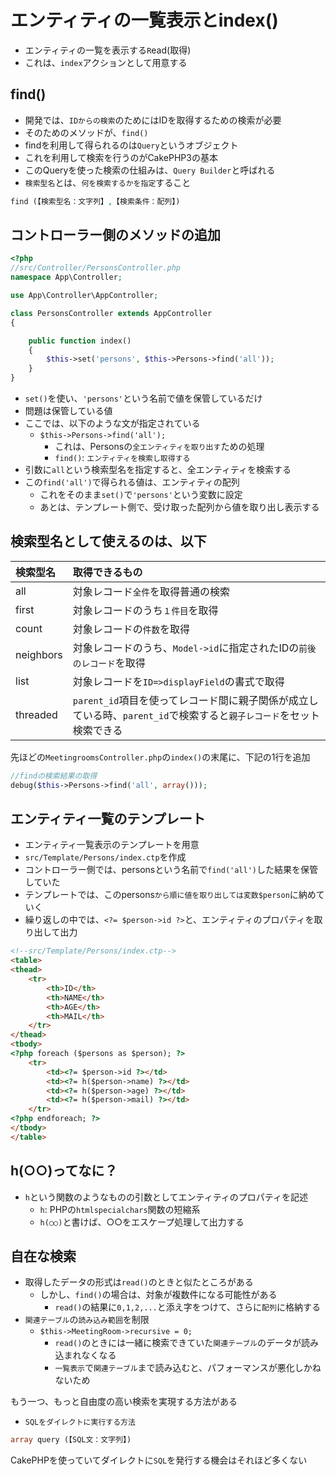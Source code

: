 # エンティティの一覧表示とindex()

* エンティティの一覧を表示する`R`ead(取得)
* これは、`index`アクションとして用意する

## find()

* 開発では、`IDからの検索`のためにはIDを取得するための検索が必要
* そのためのメソッドが、`find()`
* findを利用して得られるのは`Query`というオブジェクト
* これを利用して検索を行うのがCakePHP3の基本
* このQueryを使った検索の仕組みは、`Query Builder`と呼ばれる
* `検索型名`とは、`何を検索するかを指定`すること

```php
find (【検索型名：文字列】,【検索条件：配列】)
```

## コントローラー側のメソッドの追加

```php
<?php
//src/Controller/PersonsController.php
namespace App\Controller;

use App\Controller\AppController;

class PersonsController extends AppController
{

    public function index()
    {
        $this->set('persons', $this->Persons->find('all'));
    }
}
```

* `set()`を使い、`'persons'`という名前で値を保管しているだけ
* 問題は保管している値
* ここでは、以下のような文が指定されている
    * `$this->Persons->find('all');`
        * これは、Personsの`全エンティティを取り出す`ための処理
        * `find()`: `エンティティを検索し取得する`
* 引数に`all`という検索型名を指定すると、全エンティティを検索する
* この`find('all')`で得られる値は、エンティティの配列
    * これをそのまま`set()`で`'persons'`という変数に設定
    * あとは、テンプレート側で、受け取った配列から値を取り出し表示する


## 検索型名として使えるのは、以下

| 検索型名 | 取得できるもの |
|:----|:----|
| all | 対象レコード`全件`を取得普通の検索 |
| first | 対象レコードのうち`１件目`を取得 |
| count | 対象レコードの`件数`を取得 |
| neighbors | 対象レコードのうち、`Model->id`に指定されたIDの`前後のレコード`を取得 |
| list | 対象レコードを`ID=>displayField`の書式で取得 |
| threaded | `parent_id`項目を使ってレコード間に親子関係が成立している時、`parent_id`で検索すると`親子レコード`をセット検索できる |

先ほどの`MeetingroomsController.php`の`index()`の末尾に、下記の1行を追加

```php
//findの検索結果の取得
debug($this->Persons->find('all', array()));
```

## エンティティ一覧のテンプレート

* エンティティ一覧表示のテンプレートを用意
* `src/Template/Persons/index.ctp`を作成
* コントローラー側では、personsという名前で`find('all')`した結果を保管していた
* テンプレートでは、このpersons`から順に値を取り出しては変数$person`に納めていく
* 繰り返しの中では、`<?= $person->id ?>`と、エンティティのプロパティを取り出して出力

```html
<!--src/Template/Persons/index.ctp-->
<table>
<thead>
    <tr>
        <th>ID</th>
        <th>NAME</th>
        <th>AGE</th>
        <th>MAIL</th>
    </tr>
</thead> 
<tbody>
<?php foreach ($persons as $person); ?>
    <tr>
        <td><?= $person->id ?></td>
        <td><?= h($person->name) ?></td>
        <td><?= h($person->age) ?></td>
        <td><?= h($person->mail) ?></td>
    </tr>
<?php endforeach; ?>
</tbody>
</table>
```

## h(○○)ってなに？

* `h`という関数のようなものの引数としてエンティティのプロパティを記述
    * `h`: PHPの`htmlspecialchars`関数の短縮系
    * `h(○○)`と書けば、○○をエスケープ処理して出力する

## 自在な検索

* 取得したデータの形式は`read()`のときと似たところがある
    * しかし、`find()`の場合は、対象が複数件になる可能性がある
        * `read()`の結果に`0,1,2,...`と添え字をつけて、さらに`配列`に格納する
* `関連テーブル`の`読み込み範囲`を制限
    * `$this->MeetingRoom->recursive = 0;`
        * `read()`のときには一緒に検索できていた`関連テーブル`のデータが読み込まれなくなる
        * `一覧表示`で`関連テーブル`まで読み込むと、パフォーマンスが悪化しかねないため

もう一つ、もっと自由度の高い検索を実現する方法がある

* `SQLをダイレクトに実行する方法`

```php
array query (【SQL文：文字列】)
```

CakePHPを使っていてダイレクトに`SQL`を発行する機会はそれほど多くない
